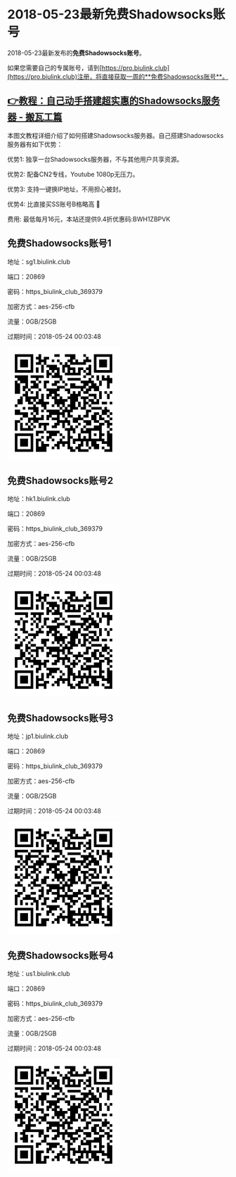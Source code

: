# 2018-05-23最新**免费Shadowsocks账号**

2018-05-23最新发布的**免费Shadowsocks账号**。

如果您需要自己的专属账号，请到[https://pro.biulink.club](https://pro.biulink.club)注册，将直接获取一周的**免费Shadowsocks账号**。

## [👉教程：自己动手搭建超实惠的Shadowsocks服务器 - 搬瓦工篇](https://github.com/Biulink/ShadowsocksTutorials/blob/master/%E6%95%99%E6%82%A8%E8%87%AA%E5%B7%B1%E5%8A%A8%E6%89%8B%E6%90%AD%E5%BB%BA%E8%B6%85%E5%AE%9E%E6%83%A0%E7%9A%84Shadowsocks%E6%9C%8D%E5%8A%A1%E5%99%A8%20-%20%E6%90%AC%E7%93%A6%E5%B7%A5%E7%AF%87.md)
  
  本图文教程详细介绍了如何搭建Shadowsocks服务器。自己搭建Shadowsocks服务器有如下优势：

  优势1: 独享一台Shadowsocks服务器，不与其他用户共享资源。

  优势2: 配备CN2专线，Youtube 1080p无压力。

  优势3: 支持一键换IP地址，不用担心被封。

  优势4: 比直接买SS账号B格略高 🙂

  费用: 最低每月16元，本站还提供9.4折优惠码:BWH1ZBPVK  
## 免费Shadowsocks账号1

地址：sg1.biulink.club

端口：20869

密码：https_biulink_club_369379

加密方式：aes-256-cfb

流量：0GB/25GB

过期时间：2018-05-24 00:03:48

![免费Shadowsocks账号](../qrcode/49257dd7-8e2d-4e6d-ba92-bad404882a97.png)

## 免费Shadowsocks账号2

地址：hk1.biulink.club

端口：20869

密码：https_biulink_club_369379

加密方式：aes-256-cfb

流量：0GB/25GB

过期时间：2018-05-24 00:03:48

![免费Shadowsocks账号](../qrcode/4388faf5-9a31-4064-984b-27f5a7f75c93.png)

## 免费Shadowsocks账号3

地址：jp1.biulink.club

端口：20869

密码：https_biulink_club_369379

加密方式：aes-256-cfb

流量：0GB/25GB

过期时间：2018-05-24 00:03:48

![免费Shadowsocks账号](../qrcode/022d696a-2bad-4e38-968d-eb603c8cef0a.png)

## 免费Shadowsocks账号4

地址：us1.biulink.club

端口：20869

密码：https_biulink_club_369379

加密方式：aes-256-cfb

流量：0GB/25GB

过期时间：2018-05-24 00:03:48

![免费Shadowsocks账号](../qrcode/6b217dbe-0fe7-4e83-9a6d-0a126e3d31b0.png)

